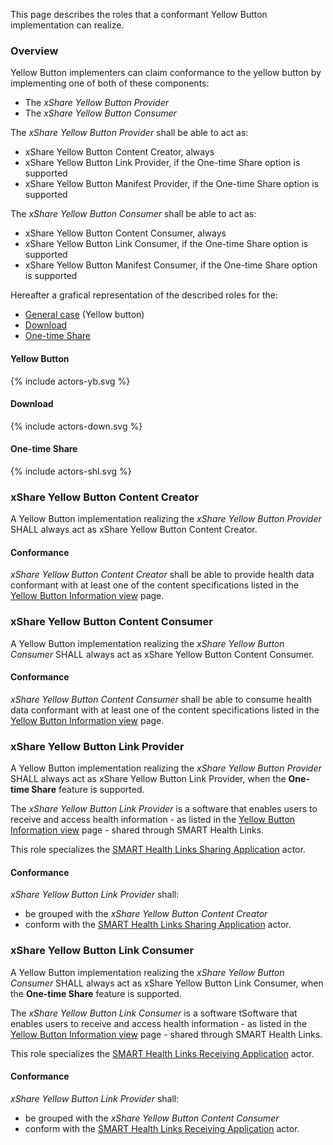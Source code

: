 This page describes the roles that a conformant Yellow Button implementation can realize.


### Overview

Yellow Button implementers can claim conformance to the yellow button by implementing one of both of these components:

* The *xShare Yellow Button Provider*
* The *xShare Yellow Button Consumer*

The *xShare Yellow Button Provider*  shall be able to act as:
* xShare Yellow Button Content Creator, always
* xShare Yellow Button Link Provider, if the One-time Share option is supported
* xShare Yellow Button Manifest Provider, if the One-time Share option is supported

The *xShare Yellow Button Consumer*  shall be able to act as:
* xShare Yellow Button Content Consumer, always
* xShare Yellow Button Link Consumer, if the One-time Share option is supported
* xShare Yellow Button Manifest Consumer, if the One-time Share option is supported

Hereafter a grafical representation of the described roles for the:
* [General case](#yellow-button) (Yellow button)
* [Download](#download)
* [One-time Share](#one-time-share)

#### Yellow Button

<div>
<p></p>
{% include actors-yb.svg %}
<p></p>
</div>

#### Download

<div>
<p></p>
{% include actors-down.svg %}
<p></p>
</div>

#### One-time Share

<div>
{% include actors-shl.svg %}
<p></p>
</div>

### xShare Yellow Button Content Creator

A Yellow Button implementation realizing the *xShare Yellow Button Provider* SHALL always act as xShare Yellow Button Content Creator.

#### Conformance

*xShare Yellow Button Content Creator* shall be able to provide health data conformant with at least one of the content specifications listed in the [Yellow Button Information view](content.html) page.


### xShare Yellow Button Content Consumer

A Yellow Button implementation realizing the *xShare Yellow Button Consumer* SHALL always act as xShare Yellow Button Content Consumer.

#### Conformance

*xShare Yellow Button Content Consumer* shall be able to consume health data conformant with at least one of the content specifications listed in the [Yellow Button Information view](content.html) page.

### xShare Yellow Button Link Provider

A Yellow Button implementation realizing the *xShare Yellow Button Provider* SHALL always act as xShare Yellow Button Link Provider, when the **One-time Share** feature is supported.

The *xShare Yellow Button Link Provider* is a software that enables users to receive and access health information - as listed in the [Yellow Button Information view](content.html) page - shared through SMART Health Links.

This role specializes the [SMART Health Links Sharing Application](https://hl7.org/fhir/uv/smart-health-cards-and-links/2024Sep/links-specification.html#actors) actor.

#### Conformance

*xShare Yellow Button Link Provider* shall: 
 * be grouped with the *xShare Yellow Button Content Creator*
 * conform with the [SMART Health Links Sharing Application](https://hl7.org/fhir/uv/smart-health-cards-and-links/2024Sep/links-specification.html#actors) actor.


### xShare Yellow Button Link Consumer

A Yellow Button implementation realizing the *xShare Yellow Button Consumer* SHALL always act as xShare Yellow Button Link Consumer, when the **One-time Share** feature is supported.

The *xShare Yellow Button Link Consumer* is a software tSoftware that enables users to receive and access health information - as listed in the [Yellow Button Information view](content.html) page - shared through SMART Health Links.

This role specializes the [SMART Health Links Receiving Application](https://hl7.org/fhir/uv/smart-health-cards-and-links/2024Sep/links-specification.html#actors) actor.

#### Conformance

*xShare Yellow Button Link Provider* shall: 
 * be grouped with the *xShare Yellow Button Content Consumer*
 * conform with the [SMART Health Links Receiving Application](https://hl7.org/fhir/uv/smart-health-cards-and-links/2024Sep/links-specification.html#actors) actor.